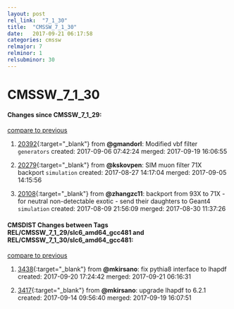 ```yaml
---
layout: post
rel_link:  "7_1_30"
title:  "CMSSW_7_1_30"
date:   2017-09-21 06:17:58
categories: cmssw
relmajor: 7
relminor: 1
relsubminor: 30
---
```


# CMSSW_7_1_30
#### Changes since CMSSW_7_1_29:
[compare to previous](https://github.com/cms-sw/cmssw/compare/CMSSW_7_1_29...CMSSW_7_1_30)



1. [20392](http://github.com/cms-sw/cmssw/pull/20392){:target="_blank"}  from **@gmandorl**: Modified vbf filter `generators`  created: 2017-09-06 07:42:24 merged: 2017-09-19 16:06:55

2. [20279](http://github.com/cms-sw/cmssw/pull/20279){:target="_blank"}  from **@kskovpen**: SIM muon filter 71X backport `simulation`  created: 2017-08-27 14:17:04 merged: 2017-09-05 14:15:56

3. [20108](http://github.com/cms-sw/cmssw/pull/20108){:target="_blank"}  from **@zhangzc11**: backport from 93X to 71X - for neutral non-detectable exotic  - send their daughters to Geant4 `simulation`  created: 2017-08-09 21:56:09 merged: 2017-08-30 11:37:26

#### CMSDIST Changes between Tags REL/CMSSW_7_1_29/slc6_amd64_gcc481 and REL/CMSSW_7_1_30/slc6_amd64_gcc481:
[compare to previous](https://github.com/cms-sw/cmsdist/compare/REL/CMSSW_7_1_29/slc6_amd64_gcc481...REL/CMSSW_7_1_30/slc6_amd64_gcc481)



1. [3438](http://github.com/cms-sw/cmsdist/pull/3438){:target="_blank"}  from **@mkirsano**: fix pythia8 interface to lhapdf created: 2017-09-20 17:24:42 merged: 2017-09-21 06:16:31

2. [3417](http://github.com/cms-sw/cmsdist/pull/3417){:target="_blank"}  from **@mkirsano**: upgrade lhapdf to 6.2.1 created: 2017-09-14 09:56:40 merged: 2017-09-19 16:07:51
